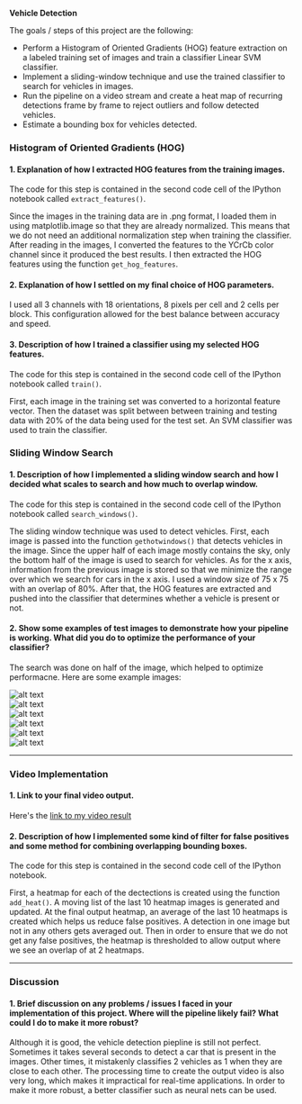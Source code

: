 **Vehicle Detection**

The goals / steps of this project are the following:

* Perform a Histogram of Oriented Gradients (HOG) feature extraction on a labeled training set of images and train a classifier Linear SVM classifier.
* Implement a sliding-window technique and use the trained classifier to search for vehicles in images.
* Run the pipeline on a video stream and create a heat map of recurring detections frame by frame to reject outliers and follow detected vehicles.
* Estimate a bounding box for vehicles detected.

[//]: # (Image References)
[image1]: /vehicles/GTI_Far/image0000.png
[image2]: /output_images/out_8.png
[image3]: /output_images/out_9.png
[image4]: /non-vehicles/Extras/extra1.png
[image5]: /output_images/out_1.png
[image6]: /output_images/out_2.png
[image7]: /output_images/out_46.png
[image8]: /output_images/out_47.png
[image9]: /output_images/out_48.png
[image10]: /output_images/out_49.png
[image11]: /output_images/out_53.png
[image12]: /output_images/out_54.png

### Histogram of Oriented Gradients (HOG)

#### 1. Explanation of how I extracted HOG features from the training images.

The code for this step is contained in the second code cell of the IPython notebook called `extract_features()`.  

Since the images in the training data are in .png format, I loaded them in using matplotlib.image so that they are already normalized. This means that we do not need an additional normalization step when training the classifier. After reading in the images, I converted the features to the YCrCb color channel since it produced the best results. I then extracted the HOG features using the function `get_hog_features`. 


#### 2. Explanation of how I settled on my final choice of HOG parameters.

I used all 3 channels with 18 orientations, 8 pixels per cell and 2 cells per block. This configuration allowed for the best balance between accuracy and speed. 

#### 3. Description of how I trained a classifier using my selected HOG features.  

The code for this step is contained in the second code cell of the IPython notebook called `train()`.  

First, each image in the training set was converted to a horizontal feature vector. Then the dataset was split between between training and testing data with 20% of the data being used for the test set. An SVM classifier was used to train the classifier.  

### Sliding Window Search

#### 1. Description of how I implemented a sliding window search and how I decided what scales to search and how much to overlap window.  

The code for this step is contained in the second code cell of the IPython notebook called `search_windows()`.  

The sliding window technique was used to detect vehicles. First, each image is passed into the function `gethotwindows()` that detects vehicles in the image. Since the upper half of each image mostly contains the sky, only the bottom half of the image is used to search for vehicles. As for the x axis, information from the previous image is stored so that we minimize the range over which we search for cars in the x axis. I used a window size of 75 x 75 with an overlap of 80%. After that, the HOG features are extracted and pushed into the classifier that determines whether a vehicle is present or not. 


#### 2. Show some examples of test images to demonstrate how your pipeline is working.  What did you do to optimize the performance of your classifier?

The search was done on half of the image, which helped to optimize performacne. Here are some example images:  


![alt text][image7]  
![alt text][image8]  
![alt text][image9]  
![alt text][image10]  
![alt text][image11]  
![alt text][image12]  

---

### Video Implementation

#### 1. Link to your final video output. 
Here's the [link to my video result](https://github.com/AmanMander123/VehicleDetectionAndTracking)


#### 2. Description of how I implemented some kind of filter for false positives and some method for combining overlapping bounding boxes.

The code for this step is contained in the second code cell of the IPython notebook.  

First, a heatmap for each of the dectections is created using the function `add_heat()`. A moving list of the last 10 heatmap images is generated and updated. At the final output heatmap, an average of the last 10 heatmaps is created which helps us reduce false positives. A detection in one image but not in any others gets averaged out. Then in order to ensure that we do not get any false positives, the heatmap is thresholded to allow output where we see an overlap of at 2 heatmaps.   


---

### Discussion

#### 1. Brief discussion on any problems / issues I faced in your implementation of this project.  Where will the pipeline likely fail?  What could I do to make it more robust?

Although it is good, the vehicle detection piepline is still not perfect. Sometimes it takes several seconds to detect a car that is present in the images. Other times, it mistakenly classifies 2 vehicles as 1 when they are close to each other. The processing time to create the output video is also very long, which makes it impractical for real-time applications. In order to make it more robust, a better classifier such as neural nets can be used.  

